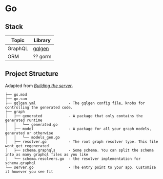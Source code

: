 # Go

## Stack

| Topic   | Library                                       |
| ------- | --------------------------------------------- |
| GraphQL | [gqlgen](https://gqlgen.com/getting-started/) |
| ORM     | ?? gorm                                       |

## Project Structure

Adapted from _[Building the server](https://gqlgen.com/getting-started/#building-the-server)_.

```
├── go.mod
├── go.sum
├── gqlgen.yml               - The gqlgen config file, knobs for controlling the generated code.
├── graph
│   ├── generated            - A package that only contains the generated runtime
│   │   └── generated.go
│   ├── model                - A package for all your graph models, generated or otherwise
│   │   └── models_gen.go
│   ├── resolver.go          - The root graph resolver type. This file wont get regenerated
│   ├── schema.graphqls      - Some schema. You can split the schema into as many graphql files as you like
│   └── schema.resolvers.go  - the resolver implementation for schema.graphql
└── server.go                - The entry point to your app. Customize it however you see fit
```
